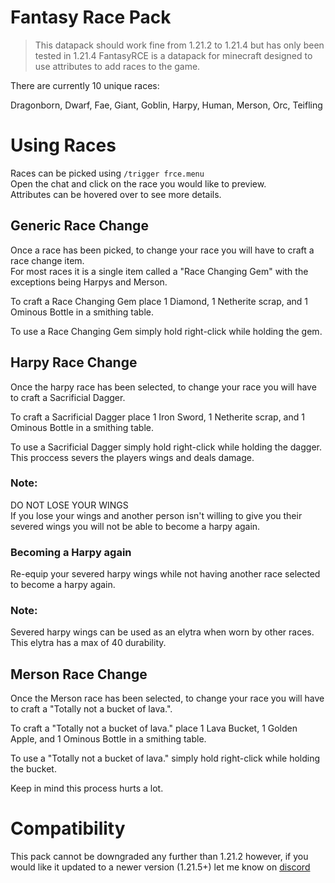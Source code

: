 # Fantasy Race Pack
> This datapack should work fine from 1.21.2 to 1.21.4 but has only been tested in 1.21.4
FantasyRCE is a datapack for minecraft designed to use attributes to add races to the game.

There are currently 10 unique races:

Dragonborn,
Dwarf,
Fae,
Giant,
Goblin,
Harpy,
Human,
Merson,
Orc,
Teifling

# Using Races
Races can be picked using `/trigger frce.menu`
\
Open the chat and click on the race you would like to preview.
\
Attributes can be hovered over to see more details.
## Generic Race Change
Once a race has been picked, to change your race you will have to craft a race change item.
\
For most races it is a single item called a "Race Changing Gem" with the exceptions being Harpys and Merson.

To craft a Race Changing Gem place 1 Diamond, 1 Netherite scrap, and 1 Ominous Bottle in a smithing table.

To use a Race Changing Gem simply hold right-click while holding the gem.
## Harpy Race Change
Once the harpy race has been selected, to change your race you will have to craft a Sacrificial Dagger.

To craft a Sacrificial Dagger place 1 Iron Sword, 1 Netherite scrap, and 1 Ominous Bottle in a smithing table.

To use a Sacrificial Dagger simply hold right-click while holding the dagger.
\
This proccess severs the players wings and deals damage.
### Note:
DO NOT LOSE YOUR WINGS
\
If you lose your wings and another person isn't willing to give you their severed wings you will not be able to become a harpy again.
### Becoming a Harpy again
Re-equip your severed harpy wings while not having another race selected to become a harpy again.
### Note:
Severed harpy wings can be used as an elytra when worn by other races.
\
This elytra has a max of 40 durability.

## Merson Race Change
Once the Merson race has been selected, to change your race you will have to craft a "Totally not a bucket of lava.".

To craft a "Totally not a bucket of lava." place 1 Lava Bucket, 1 Golden Apple, and 1 Ominous Bottle in a smithing table.

To use a "Totally not a bucket of lava." simply hold right-click while holding the bucket.

Keep in mind this process hurts a lot.

# Compatibility
This pack cannot be downgraded any further than 1.21.2 however, if you would like it updated to a newer version (1.21.5+) let me know on [discord](https://discordapp.com/users/1091514604548534323)